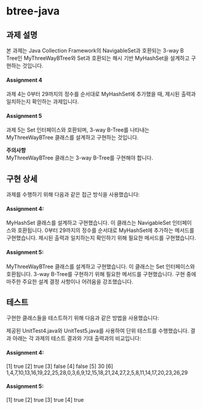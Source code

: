 # btree-java
## 과제 설명
본 과제는 Java Collection Framework의 NavigableSet<Integer>과 호환되는 3-way B Tree인 MyThreeWayBTree와 Set<Integer>과 호환되는 해시 기반 MyHashSet을 설계하고 구현하는 것입니다.

#### Assignment 4
과제 4는 0부터 29까지의 정수를 순서대로 MyHashSet에 추가했을 때, 제시된 출력과 일치하는지 확인하는 과제입니다.

#### Assignment 5
과제 5는 Set<Integer> 인터페이스와 호환되며, 3-way B-Tree를 나타내는 MyThreeWayBTree 클래스를 설계하고 구현하는 것입니다.

**주의사항** <br>
MyThreeWayBTree 클래스는 3-way B-Tree를 구현해야 합니다.

## 구현 상세
과제를 수행하기 위해 다음과 같은 접근 방식을 사용했습니다:

#### Assignment 4:

MyHashSet 클래스를 설계하고 구현했습니다. 이 클래스는 NavigableSet<Integer> 인터페이스와 호환됩니다.
0부터 29까지의 정수를 순서대로 MyHashSet에 추가하는 메서드를 구현했습니다.
제시된 출력과 일치하는지 확인하기 위해 필요한 메서드를 구현했습니다.
#### Assignment 5:

MyThreeWayBTree 클래스를 설계하고 구현했습니다. 이 클래스는 Set<Integer> 인터페이스와 호환됩니다.
3-way B-Tree를 구현하기 위해 필요한 메서드를 구현했습니다.
구현 중에 마주한 주요한 설계 결정 사항이나 어려움을 강조했습니다.

## 테스트
구현한 클래스들을 테스트하기 위해 다음과 같은 방법을 사용했습니다:

제공된 UnitTest4.java와 UnitTest5.java를 사용하여 단위 테스트를 수행했습니다.
결과
아래는 각 과제의 테스트 결과와 기대 출력과의 비교입니다:

#### Assignment 4:
[1] true
[2] true
[3] false
[4] false
[5] 30
[6] 1,4,7,10,13,16,19,22,25,28,0,3,6,9,12,15,18,21,24,27,2,5,8,11,14,17,20,23,26,29
#### Assignment 5:
[1] true
[2] true
[3] true
[4] true
  
